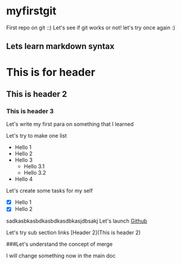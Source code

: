 # myfirstgit
First repo on git ::)
Let's see if git works or not!
let's try once again :)

## Lets learn markdown syntax

# This is for header

## This is header 2

### This is header 3

Let's write my first para on something that I learned


Let's try to make one list

- Hello 1
- Hello 2
- Hello 3
    - Hello 3.1
    - Hello 3.2
- Hello 4


Let's create some tasks for my self

- [x] Hello 1
- [x] Hello 2

sadkasbkasbdkasbdkasdbkasjdbsakj
Let's launch [Github](www.github.com)















Let's try sub section links
[Header 2](This is header 2)


###Let's understand the concept of merge

I will change something now in the main doc

